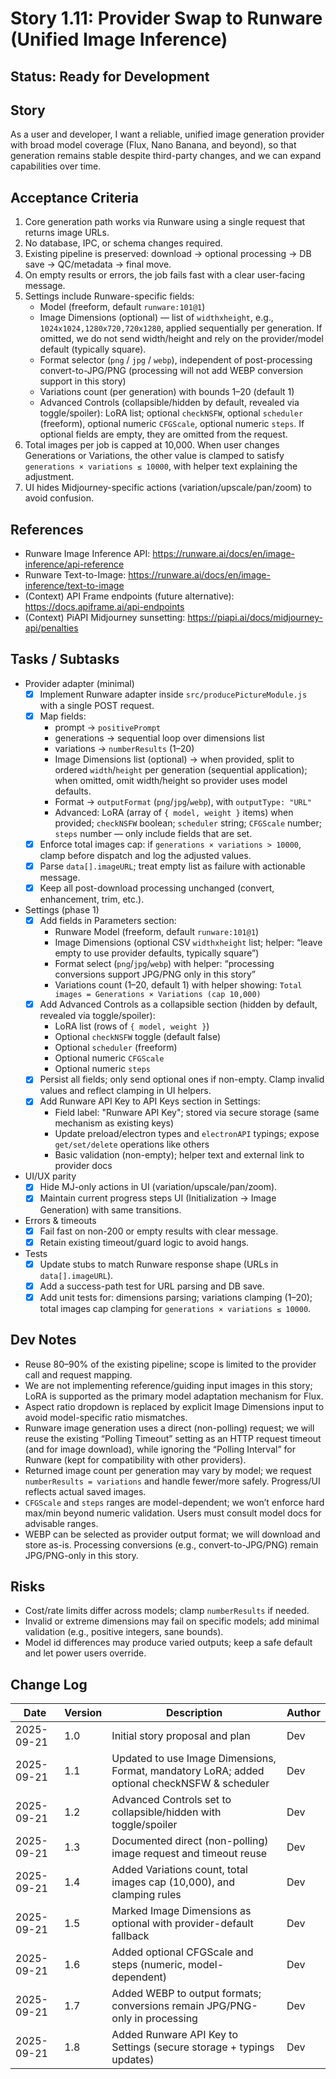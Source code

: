 # Story 1.11: Provider Swap to Runware (Unified Image Inference)

## Status: Ready for Development

## Story

As a user and developer,
I want a reliable, unified image generation provider with broad model coverage (Flux, Nano Banana, and beyond),
so that generation remains stable despite third-party changes, and we can expand capabilities over time.

## Acceptance Criteria

1. Core generation path works via Runware using a single request that returns image URLs.
2. No database, IPC, or schema changes required.
3. Existing pipeline is preserved: download → optional processing → DB save → QC/metadata → final move.
4. On empty results or errors, the job fails fast with a clear user-facing message.
5. Settings include Runware-specific fields:
   - Model (freeform, default `runware:101@1`)
   - Image Dimensions (optional) — list of `widthxheight`, e.g., `1024x1024,1280x720,720x1280`, applied sequentially per generation. If omitted, we do not send width/height and rely on the provider/model default (typically square).
   - Format selector (`png` / `jpg` / `webp`), independent of post-processing convert-to-JPG/PNG (processing will not add WEBP conversion support in this story)
   - Variations count (per generation) with bounds 1–20 (default 1)
   - Advanced Controls (collapsible/hidden by default, revealed via toggle/spoiler): LoRA list; optional `checkNSFW`, optional `scheduler` (freeform), optional numeric `CFGScale`, optional numeric `steps`. If optional fields are empty, they are omitted from the request.
6. Total images per job is capped at 10,000. When user changes Generations or Variations, the other value is clamped to satisfy `generations × variations ≤ 10000`, with helper text explaining the adjustment.
7. UI hides Midjourney-specific actions (variation/upscale/pan/zoom) to avoid confusion.

## References
- Runware Image Inference API: https://runware.ai/docs/en/image-inference/api-reference
- Runware Text-to-Image: https://runware.ai/docs/en/image-inference/text-to-image
- (Context) API Frame endpoints (future alternative): https://docs.apiframe.ai/api-endpoints
- (Context) PiAPI Midjourney sunsetting: https://piapi.ai/docs/midjourney-api/penalties

## Tasks / Subtasks

- Provider adapter (minimal)
  - [x] Implement Runware adapter inside `src/producePictureModule.js` with a single POST request.
  - [x] Map fields:
    - prompt → `positivePrompt`
    - generations → sequential loop over dimensions list
    - variations → `numberResults` (1–20)
    - Image Dimensions list (optional) → when provided, split to ordered `width`/`height` per generation (sequential application); when omitted, omit width/height so provider uses model defaults.
    - Format → `outputFormat` (`png`/`jpg`/`webp`), with `outputType: "URL"`
    - Advanced: LoRA (array of `{ model, weight }` items) when provided; `checkNSFW` boolean; `scheduler` string; `CFGScale` number; `steps` number — only include fields that are set.
  - [x] Enforce total images cap: if `generations × variations > 10000`, clamp before dispatch and log the adjusted values.
  - [x] Parse `data[].imageURL`; treat empty list as failure with actionable message.
  - [x] Keep all post-download processing unchanged (convert, enhancement, trim, etc.).

- Settings (phase 1)
  - [x] Add fields in Parameters section:
    - Runware Model (freeform, default `runware:101@1`)
    - Image Dimensions (optional CSV `widthxheight` list; helper: “leave empty to use provider defaults, typically square”)
    - Format select (`png`/`jpg`/`webp`) with helper: “processing conversions support JPG/PNG only in this story”
    - Variations count (1–20, default 1) with helper showing: `Total images = Generations × Variations (cap 10,000)`
  - [x] Add Advanced Controls as a collapsible section (hidden by default, revealed via toggle/spoiler):
    - LoRA list (rows of `{ model, weight }`)
    - Optional `checkNSFW` toggle (default false)
    - Optional `scheduler` (freeform)
    - Optional numeric `CFGScale`
    - Optional numeric `steps`
  - [x] Persist all fields; only send optional ones if non-empty. Clamp invalid values and reflect clamping in UI helpers.
  - [x] Add Runware API Key to API Keys section in Settings:
    - Field label: "Runware API Key"; stored via secure storage (same mechanism as existing keys)
    - Update preload/electron types and `electronAPI` typings; expose `get/set/delete` operations like others
    - Basic validation (non-empty); helper text and external link to provider docs

- UI/UX parity
  - [x] Hide MJ-only actions in UI (variation/upscale/pan/zoom).
  - [x] Maintain current progress steps UI (Initialization → Image Generation) with same transitions.

- Errors & timeouts
  - [x] Fail fast on non-200 or empty results with clear message.
  - [x] Retain existing timeout/guard logic to avoid hangs.

- Tests
  - [x] Update stubs to match Runware response shape (URLs in `data[].imageURL`).
  - [x] Add a success-path test for URL parsing and DB save.
  - [x] Add unit tests for: dimensions parsing; variations clamping (1–20); total images cap clamping for `generations × variations ≤ 10000`.

## Dev Notes
- Reuse 80–90% of the existing pipeline; scope is limited to the provider call and request mapping.
- We are not implementing reference/guiding input images in this story; LoRA is supported as the primary model adaptation mechanism for Flux.
- Aspect ratio dropdown is replaced by explicit Image Dimensions input to avoid model-specific ratio mismatches.
- Runware image generation uses a direct (non-polling) request; we will reuse the existing “Polling Timeout” setting as an HTTP request timeout (and for image download), while ignoring the “Polling Interval” for Runware (kept for compatibility with other providers).
- Returned image count per generation may vary by model; we request `numberResults = variations` and handle fewer/more safely. Progress/UI reflects actual saved images.
- `CFGScale` and `steps` ranges are model-dependent; we won’t enforce hard max/min beyond numeric validation. Users must consult model docs for advisable ranges.
- WEBP can be selected as provider output format; we will download and store as-is. Processing conversions (e.g., convert-to-JPG/PNG) remain JPG/PNG-only in this story.

## Risks
- Cost/rate limits differ across models; clamp `numberResults` if needed.
- Invalid or extreme dimensions may fail on specific models; add minimal validation (e.g., positive integers, sane bounds).
- Model id differences may produce varied outputs; keep a safe default and let power users override.

## Change Log
| Date       | Version | Description                          | Author |
|------------|---------|--------------------------------------|--------|
| 2025-09-21 | 1.0     | Initial story proposal and plan      | Dev    |
| 2025-09-21 | 1.1     | Updated to use Image Dimensions, Format, mandatory LoRA; added optional checkNSFW & scheduler | Dev    |
| 2025-09-21 | 1.2     | Advanced Controls set to collapsible/hidden with toggle/spoiler | Dev    |
| 2025-09-21 | 1.3     | Documented direct (non-polling) image request and timeout reuse | Dev    |
| 2025-09-21 | 1.4     | Added Variations count, total images cap (10,000), and clamping rules | Dev    |
| 2025-09-21 | 1.5     | Marked Image Dimensions as optional with provider-default fallback | Dev    |
| 2025-09-21 | 1.6     | Added optional CFGScale and steps (numeric, model-dependent) | Dev    |
| 2025-09-21 | 1.7     | Added WEBP to output formats; conversions remain JPG/PNG-only in processing | Dev    |
| 2025-09-21 | 1.8     | Added Runware API Key to Settings (secure storage + typings updates) | Dev    |
